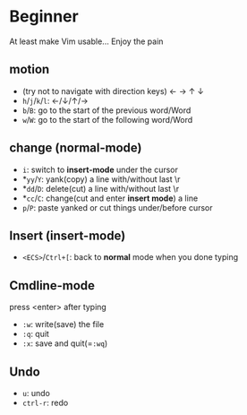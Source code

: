 # Beginner
At least make Vim usable... Enjoy the pain

## motion
* (try not to navigate with direction keys) ← → ↑ ↓
* `h`/`j`/`k`/`l`: ←/↓/↑/→
* `b`/`B`: go to the start of the previous word/Word
* `w`/`W`: go to the start of the following word/Word

## change (normal-mode)
* `i`: switch to **insert-mode** under the cursor
* *`yy`/`Y`: yank(copy) a line with/without last \r
* *`dd`/`D`: delete(cut) a line with/without last \r
* *`cc`/`C`: change(cut and enter **insert mode**) a line
* `p`/`P`: paste yanked or cut things under/before cursor

## Insert (insert-mode)
* `<ECS>`/`Ctrl+[`: back to **normal** mode when you done typing

## Cmdline-mode
press \<enter> after typing
* `:w`: write(save) the file
* `:q`: quit
* `:x`: save and quit(=`:wq`)

## Undo
* `u`: undo
* `ctrl-r`: redo